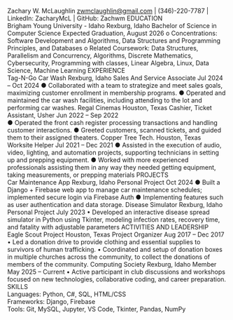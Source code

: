 Zachary W. McLaughlin
zwmclaughlin@gmail.com | (346)-220-7787 | LinkedIn: ZacharyMcL | GitHub: Zachwm 
EDUCATION				
Brigham Young University - Idaho		                              Rexburg, Idaho 
Bachelor of Science in Computer Science	                                           Expected Graduation, August 2026
o	Concentrations: Software Development and Algorithms, Data Structures and Programming Principles, and Databases
o	Related Coursework: Data Structures, Parallelism and Concurrency, Algorithms, Discrete Mathematics, Cybersecurity, Programming with classes, Linear Algebra, Linux, Data Science, Machine Learning 
EXPERIENCE				
Tag-N-Go Car Wash			Rexburg, Idaho
Sales And Service Associate			Jul 2024 – Oct 2024
●	Collaborated with a team to strategize and meet sales goals, maximizing customer enrollment in membership programs.
●	Operated and maintained the car wash facilities, including attending to the lot and performing car washes.
Regal Cinemas			                                Houston, Texas
Cashier, Ticket Assistant, Usher	                                                                     Jun 2022 – Sep 2022	
●	Operated the front cash register processing transactions and handling customer interactions.
●	Greeted customers, scanned tickets, and guided them to their assigned theaters.
Copper Tree Tech.		                  							                 Houston, Texas	
Worksite Helper	                                                                			    Jul 2021 – Dec 2021	
●	Assisted in the execution of audio, video, lighting, and automation projects, supporting technicians in setting up and prepping equipment.
●	Worked with more experienced professionals assisting them in any way they needed getting equipment, taking measurements, or prepping materials
PROJECTS 				
Car Maintenance App			Rexburg, Idaho
Personal Project				Oct 2024
●	Built a Django + Firebase web app to manage car maintenance schedules; implemented secure login via Firebase Auth
●	Implementing features such as user authentication and data storage.
Disease Simulator			Rexburg, Idaho
Personal Project				July 2023
•	Developed an interactive disease spread simulator in Python using Tkinter, modeling infection rates, recovery time, and fatality with adjustable parameters
ACTIVITIES AND LEADERSHIP 			
Eagle Scout Project			Houston, Texas
Project Organizer			Aug 2017 – Dec 2017
•	Led a donation drive to provide clothing and essential supplies to survivors of human trafficking.
•	Coordinated and setup of donation boxes in multiple churches across the community, to collect the donations of members of the community.
Computing Society			Rexburg, Idaho
Member				May 2025 – Current
•	Active participant in club discussions and workshops focused on new technologies, collaborative coding, and career preparation.
SKILLS				
Languages: Python, C#, SQL, HTML/CSS  
Frameworks: Django, Firebase  
Tools: Git, MySQL, Jupyter, VS Code, Tkinter, Pandas, NumPy

